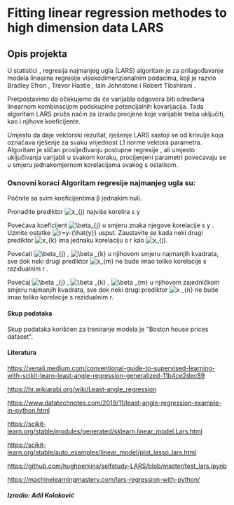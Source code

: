 # Fitting linear regression methodes to high dimension data LARS 

## Opis projekta
U statistici , regresija najmanjeg ugla (LARS) algoritam je za prilagođavanje modela linearne regresije visokodimenzionalnim podacima, koji je razvio Bradley Efron , Trevor Hastie , Iain Johnstone i Robert Tibshirani .

Pretpostavimo da očekujemo da će varijabla odgovora biti određena linearnom kombinacijom podskupine potencijalnih kovarijacija. Tada algoritam LARS pruža način za izradu procjene koje varijable treba uključiti, kao i njihove koeficijente.

Umjesto da daje vektorski rezultat, rješenje LARS sastoji se od krivulje koja označava rješenje za svaku vrijednost L1 norme vektora parametra. Algoritam je sličan prosljeđivanju postupne regresije , ali umjesto uključivanja varijabli u svakom koraku, procijenjeni parametri povećavaju se u smjeru jednakomjernom korelacijama svakog s ostatkom.

### Osnovni koraci Algoritam regresije najmanjeg ugla su:

Počnite sa svim koeficijentima β jednakim nuli.

Pronađite prediktor <img src="https://latex.codecogs.com/svg.image?x_{j}" title="x_{j}" /> najviše korelira s y

Povećava koeficijent <img src="https://latex.codecogs.com/svg.image?\beta_{j}&space;" title="\beta_{j} " /> u smjeru znaka njegove korelacije s y . Uzmite ostatke <img src="https://latex.codecogs.com/svg.image?r=y-{\hat{y}}" title="r=y-{\hat{y}}" /> usput. Zaustavite se kada neki drugi prediktor <img src="https://latex.codecogs.com/svg.image?x_{k}" title="x_{k}" /> ima jednaku korelaciju s r  kao <img src="https://latex.codecogs.com/svg.image?x_{j}" title="x_{j}" />.

Povećati <img src="https://latex.codecogs.com/svg.image?\beta_{j}&space;" title="\beta_{j} " />  ,  <img src="https://latex.codecogs.com/svg.image?\beta&space;_{k}" title="\beta _{k}" />  u njihovom smjeru najmanjih kvadrata, sve dok neki drugi prediktor <img src="https://latex.codecogs.com/svg.image?x_{m}" title="x_{m}" /> ne bude imao toliko korelacije s rezidualnim r  .

Povećaj <img src="https://latex.codecogs.com/svg.image?\beta&space;_{j}" title="\beta _{j}" /> , <img src="https://latex.codecogs.com/svg.image?\beta&space;_{k}" title="\beta _{k}" /> , <img src="https://latex.codecogs.com/svg.image?\beta&space;_{m}" title="\beta _{m}" /> u njihovom zajedničkom smjeru najmanjih kvadrata, sve dok neki drugi prediktor <img src="https://latex.codecogs.com/svg.image?x&space;_{n}" title="x _{n}" /> ne bude imao toliko korelacije s rezidualnim r.


#### Skup podataka

Skup podataka korišćen za treniranje modela je "Boston house prices dataset".


#### Literatura 

https://venali.medium.com/conventional-guide-to-supervised-learning-with-scikit-learn-least-angle-regression-generalized-11b4ce2dec89

https://hr.wikiarabi.org/wiki/Least-angle_regression

https://www.datatechnotes.com/2019/11/least-angle-regression-example-in-python.html

https://scikit-learn.org/stable/modules/generated/sklearn.linear_model.Lars.html

https://scikit-learn.org/stable/auto_examples/linear_model/plot_lasso_lars.html

https://github.com/hughperkins/selfstudy-LARS/blob/master/test_lars.ipynb

https://machinelearningmastery.com/lars-regression-with-python/


##### Izradio: Adil Kolaković

